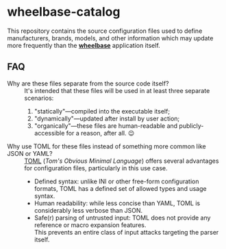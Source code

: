 # wheelbase-catalog
This repository contains the source configuration files used to define manufacturers, brands, models, and other information which
may update more frequently than the **[wheelbase]** application itself.

## FAQ

<dl>
  <dt>Why are these files separate from the source code itself?</dt>
  <dd>It's intended that these files will be used in at least three separate scenarios: <ol>
    <li>"statically"&mdash;compiled into the executable itself;</li>
    <li>"dynamically"&mdash;updated after install by user action;</li>
    <li>"organically"&mdash;these files are human-readable and publicly-accessible for a reason, after all. &#x1f609;</li>
  </ol>
  </dd>
  <dt>Why use TOML for these files instead of something more common like JSON or YAML?</dt>
  <dd><a href='https://toml.io/'><abbr>TOML</abbr></a> (<em>Tom's Obvious Minimal Language</em>)
      offers several advantages for configuration files, particularly in this use case.
    <ul>
      <li>Defined syntax: unlike INI or other free-form configuration formats, TOML has a defined set of allowed types and usage syntax.</li>
      <li>Human readability: while less concise than YAML, TOML is considerably less verbose than JSON.</li>
      <li>Safe(r) parsing of untrusted input: TOML does not provide any reference or macro expansion features.<br />
          This prevents an entire class of input attacks targeting the parser itself.</li>
    </ul>
  </dd>
</dl>

[wheelbase]: https://github.com/u-bustedassbitch/wheelbase/
